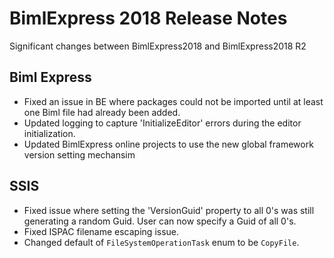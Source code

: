 # BimlExpress 2018 Release Notes

Significant changes between BimlExpress2018 and BimlExpress2018 R2

## Biml Express

* Fixed an issue in BE where packages could not be imported until at least one Biml file had already been added.
* Updated logging to capture 'InitializeEditor' errors during the editor initialization. 
* Updated BimlExpress online projects to use the new global framework version setting mechansim

## SSIS

* Fixed issue where setting the 'VersionGuid' property to all 0's was still generating a random Guid. User can now specify a Guid of all 0's. 
* Fixed ISPAC filename escaping issue.
* Changed default of `FileSystemOperationTask` enum to be `CopyFile`.

